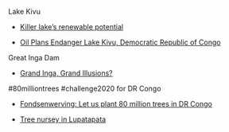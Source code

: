 

Lake Kivu

* [Killer lake’s renewable potential ](https://www.wartsila.com/twentyfour7/energy/killer-lake-renewable-potential)

* [Oil Plans Endanger Lake Kivu, Democratic Republic of Congo](https://mennocreationcare.org/oil-plans-endanger-lake-kivu-democratic-republic-of-congo/)

Great Inga Dam

* [Grand Inga, Grand Illusions?](https://www.internationalrivers.org/resources/grand-inga-grand-illusions-1949)

#80milliontrees #challenge2020 for DR Congo

* [Fondsenwerving: Let us plant 80 million trees in DR Congo](https://www.gofundme.com/f/let-us-plant-80000000-of-trees-in-congo)

* [Tree nursey in Lupatapata](https://twitter.com/Nanahtakaza/status/1217735073811791872)
